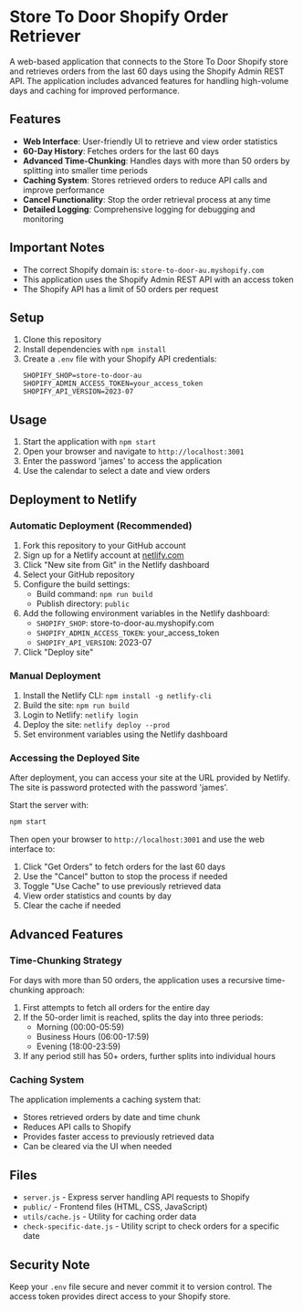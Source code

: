 # Store To Door Shopify Order Retriever

A web-based application that connects to the Store To Door Shopify store and retrieves orders from the last 60 days using the Shopify Admin REST API. The application includes advanced features for handling high-volume days and caching for improved performance.

## Features

- **Web Interface**: User-friendly UI to retrieve and view order statistics
- **60-Day History**: Fetches orders for the last 60 days
- **Advanced Time-Chunking**: Handles days with more than 50 orders by splitting into smaller time periods
- **Caching System**: Stores retrieved orders to reduce API calls and improve performance
- **Cancel Functionality**: Stop the order retrieval process at any time
- **Detailed Logging**: Comprehensive logging for debugging and monitoring

## Important Notes

- The correct Shopify domain is: `store-to-door-au.myshopify.com`
- This application uses the Shopify Admin REST API with an access token
- The Shopify API has a limit of 50 orders per request

## Setup

1. Clone this repository
2. Install dependencies with `npm install`
3. Create a `.env` file with your Shopify API credentials:
   ```
   SHOPIFY_SHOP=store-to-door-au
   SHOPIFY_ADMIN_ACCESS_TOKEN=your_access_token
   SHOPIFY_API_VERSION=2023-07
   ```

## Usage

1. Start the application with `npm start`
2. Open your browser and navigate to `http://localhost:3001`
3. Enter the password 'james' to access the application
4. Use the calendar to select a date and view orders

## Deployment to Netlify

### Automatic Deployment (Recommended)

1. Fork this repository to your GitHub account
2. Sign up for a Netlify account at [netlify.com](https://www.netlify.com/)
3. Click "New site from Git" in the Netlify dashboard
4. Select your GitHub repository
5. Configure the build settings:
   - Build command: `npm run build`
   - Publish directory: `public`
6. Add the following environment variables in the Netlify dashboard:
   - `SHOPIFY_SHOP`: store-to-door-au.myshopify.com
   - `SHOPIFY_ADMIN_ACCESS_TOKEN`: your_access_token
   - `SHOPIFY_API_VERSION`: 2023-07
7. Click "Deploy site"

### Manual Deployment

1. Install the Netlify CLI: `npm install -g netlify-cli`
2. Build the site: `npm run build`
3. Login to Netlify: `netlify login`
4. Deploy the site: `netlify deploy --prod`
5. Set environment variables using the Netlify dashboard

### Accessing the Deployed Site

After deployment, you can access your site at the URL provided by Netlify. The site is password protected with the password 'james'.

Start the server with:

```bash
npm start
```

Then open your browser to `http://localhost:3001` and use the web interface to:

1. Click "Get Orders" to fetch orders for the last 60 days
2. Use the "Cancel" button to stop the process if needed
3. Toggle "Use Cache" to use previously retrieved data
4. View order statistics and counts by day
5. Clear the cache if needed

## Advanced Features

### Time-Chunking Strategy

For days with more than 50 orders, the application uses a recursive time-chunking approach:

1. First attempts to fetch all orders for the entire day
2. If the 50-order limit is reached, splits the day into three periods:
   - Morning (00:00-05:59)
   - Business Hours (06:00-17:59)
   - Evening (18:00-23:59)
3. If any period still has 50+ orders, further splits into individual hours

### Caching System

The application implements a caching system that:
- Stores retrieved orders by date and time chunk
- Reduces API calls to Shopify
- Provides faster access to previously retrieved data
- Can be cleared via the UI when needed

## Files

- `server.js` - Express server handling API requests to Shopify
- `public/` - Frontend files (HTML, CSS, JavaScript)
- `utils/cache.js` - Utility for caching order data
- `check-specific-date.js` - Utility script to check orders for a specific date

## Security Note

Keep your `.env` file secure and never commit it to version control. The access token provides direct access to your Shopify store.
